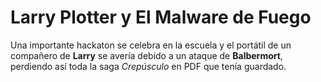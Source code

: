 # Larry Plotter y El Malware de Fuego

Una importante hackaton se celebra en la escuela y el portátil de un compañero de **Larry** se avería debido a un ataque de **Balbermort**,
 perdiendo así toda la saga *Crepúsculo* en PDF que tenía guardado.